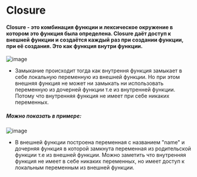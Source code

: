 # Closure

#### Closure  - это комбинация функции и лексическое окружение в котором это функция была определена. Closure даёт доступ к внешней функции и создаётся каждый раз при создании функции, при её создания. Это  как функция внутри функции.

![image](https://github.com/Fromtj/Closure/assets/172077336/8cd9c0a1-e127-48e8-abda-2d0f56a1a576)



- Замыкание происходит тогда как внутрення функция замыкает в себе локальную переменную из внешней функции. Но при этом внешняя функция не может ни замыкать ни использовать переменную из дочерней функции т.е из внутренней функции. Потому что внутренняя функция не имеет при себе никаких переменных.

##### Можно показать в примере:

![image](https://github.com/Fromtj/Closure/assets/172077336/cbdc04ae-4479-4544-86e7-dae8b06e145c)


- В внешней функции построена переменная с названием "name"  и дочерняя функция в которой замкнута переменная из родительской функции т.е из внешней функции. Можно заметить что внутренняя функция не имеет в себе никаких переменных, но имеет доступ к локальным переменным из внешней функции.
